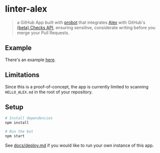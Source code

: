 # linter-alex

> a GitHub App built with [probot](https://github.com/probot/probot) that integrates [Alex](http://alexjs.com/) with GitHub's [(beta) Checks API](https://developer.github.com/changes/2018-05-07-new-checks-api-public-beta/), ensuring sensitive, considerate writing before you merge your Pull Requests.

## Example

There's an example [here](https://github.com/swinton/example/runs/449335).

## Limitations

Since this is a proof-of-concept, the app is currently limited to scanning `HELLO_ALEX.md` in the root of your repository.

## Setup

```sh
# Install dependencies
npm install

# Run the bot
npm start
```

See [docs/deploy.md](docs/deploy.md) if you would like to run your own instance of this app.

